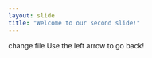 ```yaml
---
layout: slide
title: "Welcome to our second slide!"
---
```

change file
Use the left arrow to go back!
